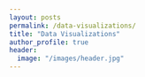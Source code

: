 ```yaml
---
layout: posts
permalink: /data-visualizations/
title: "Data Visualizations"
author_profile: true
header:
  image: "/images/header.jpg"
---
```




